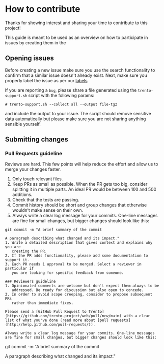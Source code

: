# How to contribute

Thanks for showing interest and sharing your time to contribute to this project!

This guide is meant to be used as an overview on how to participate in issues by
creating them in the 



## Opening issues

Before creating a new issue make sure you use the search functionality to confirm
that a similar issue doesn't already exist. Next, make sure you properly label
the issue as per our [labels](https://github.com/trento-project/web/labels)

If you are reporting a `bug`, please share a file generated using the 
`trento-support.sh` script with the following params:
```
# trento-support.sh --collect all --output file-tgz
```
and include the output to your issue. The script should remove sensitive data
automatically but please make sure you are not sharing anything sensible yourself.

## Submitting changes


### Pull Requests guideline

Reviews are hard. This few points will help reduce the effort and allow us to
merge your changes faster.

1. Only touch relevant files.
2. Keep PRs as small as possible. When the PR gets too big, consider splitting
   it in multiple parts. An ideal PR would be between 100 and 500 additions.
4. Check that the tests are passing.
5. Commit history should be short and group changes that otherwise wouldn't
   make sense on their own.
6. Always write a clear log message for your commits. One-line messages are 
   fine for small changes, but bigger changes should look like this:

```
git commit -m "A brief summary of the commit
     
A paragraph describing what changed and its impact."
1. Write a detailed description that gives context and explains why you are
   creating the PR.
2. If the PR adds functionality, please add some documentation to support it.
3. Each PR needs 1 approval to be merged. Select a reviewer in particular if
   you are looking for specific feedback from someone.

### Reviewers guideline
1. Opinionated comments are welcome but don't expect them always to be 
   addressed. Be ready for discussion but also open to concede.
2. In order to avoid scope creeping, consider to propose subsequent PRs 
   rather than immediate fixes.

Please send a [GitHub Pull Request to Trento](https://github.com/trento-project/web/pull/new/main) with a clear list of what you've done (read more about [pull requests](http://help.github.com/pull-requests/)).

Always write a clear log message for your commits. One-line messages are fine for small changes, but bigger changes should look like this:

```
git commit -m "A brief summary of the commit
     
A paragraph describing what changed and its impact."
```